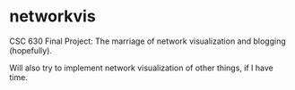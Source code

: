# networkvis

CSC 630 Final Project: The marriage of network visualization and blogging (hopefully).

Will also try to implement network visualization of other things, if I have time.
